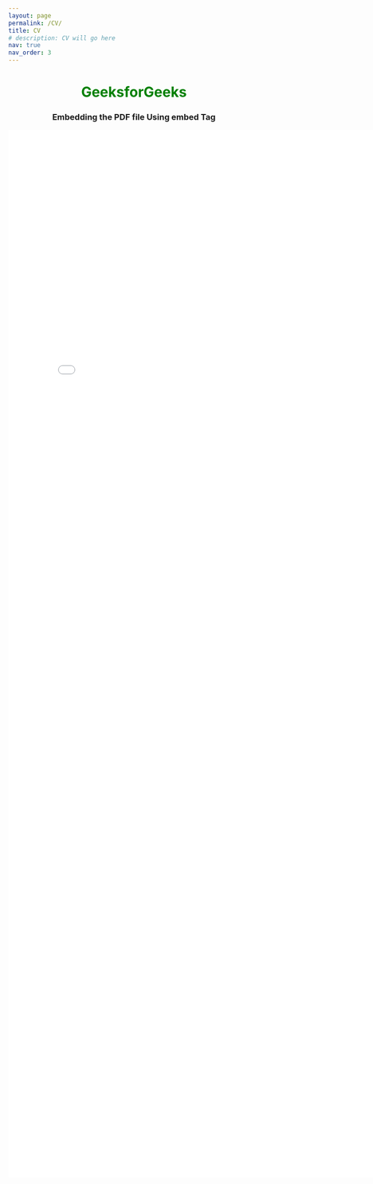 ```yaml
---
layout: page
permalink: /CV/
title: CV
# description: CV will go here
nav: true
nav_order: 3
---
```



<html> 
  
<body> 
    <center> 
        <h1 style="color: green">GeeksforGeeks</h1> 
        <h3>Embedding the PDF file Using embed Tag</h3> 
        <embed src="/assets/pdf/Joana_CV.pdf" 
               width="800"
                  height="2100"> 
    </center> 
</body> 
  
</html>
